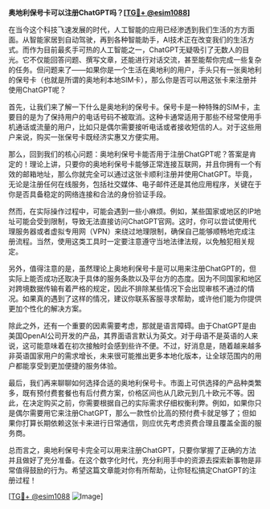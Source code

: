 **奥地利保号卡可以注册ChatGPT吗？[[TG💪+ @esim1088](https://t.me/s/esim1088)]**

在当今这个科技飞速发展的时代，人工智能的应用已经渗透到我们生活的方方面面。从智能家居到自动驾驶，再到各种智能助手，AI技术正在改变我们的生活方式。而作为目前最炙手可热的人工智能之一，ChatGPT无疑吸引了无数人的目光。它不仅能回答问题、撰写文章，还能进行对话交流，甚至能帮你完成一些复杂的任务。但问题来了——如果你是一个生活在奥地利的用户，手头只有一张奥地利的保号卡（也就是所谓的奥地利本地SIM卡），那么你是否可以用这张卡来注册并使用ChatGPT呢？

首先，让我们来了解一下什么是奥地利的保号卡。保号卡是一种特殊的SIM卡，主要目的是为了保持用户的电话号码不被取消。这种卡通常适用于那些不经常使用手机通话或流量的用户，比如只是偶尔需要接听电话或者接收短信的人。对于这些用户来说，购买一张保号卡既经济实惠又方便实用。

那么，回到我们的核心问题：奥地利保号卡能否用于注册ChatGPT呢？答案是肯定的！理论上讲，只要你的奥地利保号卡能够正常连接互联网，并且你拥有一个有效的邮箱地址，那么你就完全可以通过这张卡顺利注册并使用ChatGPT。毕竟，无论是注册任何在线服务，包括社交媒体、电子邮件还是其他应用程序，关键在于你是否具备稳定的网络连接和合法的身份验证手段。

然而，在实际操作过程中，可能会遇到一些小麻烦。例如，某些国家或地区的IP地址可能会受到限制，导致无法直接访问ChatGPT官网。这时，你可以尝试使用代理服务器或者虚拟专用网（VPN）来绕过地理限制，确保自己能够顺畅地完成注册流程。当然，使用这类工具时一定要注意遵守当地法律法规，以免触犯相关规定。

另外，值得注意的是，虽然理论上奥地利保号卡是可以用来注册ChatGPT的，但实际上能否成功还取决于具体的服务条款以及平台方的态度。因为不同国家和地区对跨境数据传输有着严格的规定，因此不排除某些情况下会出现审核不通过的情况。如果真的遇到了这样的情况，建议你联系客服寻求帮助，或许他们能为你提供更加个性化的解决方案。

除此之外，还有一个重要的因素需要考虑，那就是语言障碍。由于ChatGPT是由美国OpenAI公司开发的产品，其界面语言默认为英文。对于母语不是英语的人来说，这可能意味着在初次接触时会感到些许不便。不过，好消息是，随着越来越多非英语国家用户的需求增长，未来很可能推出更多本地化版本，让全球范围内的用户都能享受到更加便捷的服务体验。

最后，我们再来聊聊如何选择合适的奥地利保号卡。市面上可供选择的产品种类繁多，既有预付费套餐也有后付费方案，价格区间也从几欧元到几十欧元不等。因此，在决定购买之前，你需要根据自己的实际需求仔细权衡利弊。例如，如果你只是偶尔需要用它来注册ChatGPT，那么一款性价比高的预付费卡就足够了；但如果你打算长期依赖这张卡来进行日常通信，则应优先考虑资费合理且覆盖全面的服务商。

总而言之，奥地利保号卡完全可以用来注册ChatGPT，只要你掌握了正确的方法并且做好了充分准备。在这个数字化时代，充分利用手中的资源去探索新事物是非常值得鼓励的行为。希望这篇文章能对你有所帮助，让你轻松搞定ChatGPT的注册过程！

[[TG💪+ @esim1088](https://t.me/s/esim1088) ![Image](https://i.postimg.cc/4NQfJmqS/Snipaste-2025-05-13-00-14-12.png)]